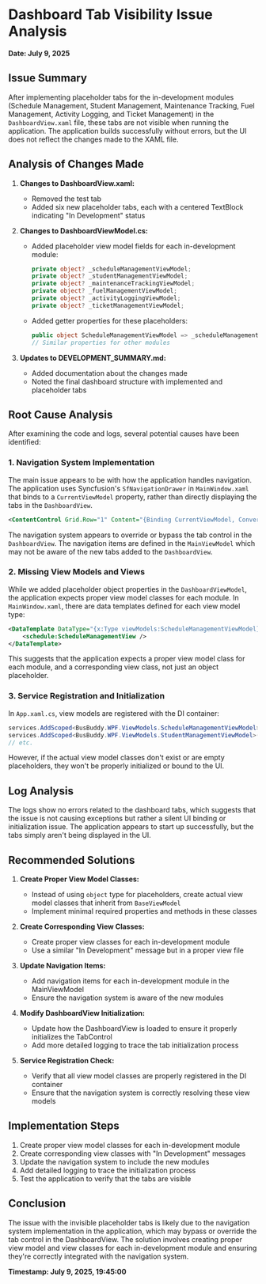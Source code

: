 # Dashboard Tab Visibility Issue Analysis

**Date: July 9, 2025**

## Issue Summary

After implementing placeholder tabs for the in-development modules (Schedule Management, Student Management, Maintenance Tracking, Fuel Management, Activity Logging, and Ticket Management) in the `DashboardView.xaml` file, these tabs are not visible when running the application. The application builds successfully without errors, but the UI does not reflect the changes made to the XAML file.

## Analysis of Changes Made

1. **Changes to DashboardView.xaml:**
   - Removed the test tab
   - Added six new placeholder tabs, each with a centered TextBlock indicating "In Development" status

2. **Changes to DashboardViewModel.cs:**
   - Added placeholder view model fields for each in-development module:
     ```csharp
     private object? _scheduleManagementViewModel;
     private object? _studentManagementViewModel;
     private object? _maintenanceTrackingViewModel;
     private object? _fuelManagementViewModel;
     private object? _activityLoggingViewModel;
     private object? _ticketManagementViewModel;
     ```
   - Added getter properties for these placeholders:
     ```csharp
     public object ScheduleManagementViewModel => _scheduleManagementViewModel ??= new object();
     // Similar properties for other modules
     ```

3. **Updates to DEVELOPMENT_SUMMARY.md:**
   - Added documentation about the changes made
   - Noted the final dashboard structure with implemented and placeholder tabs

## Root Cause Analysis

After examining the code and logs, several potential causes have been identified:

### 1. Navigation System Implementation

The main issue appears to be with how the application handles navigation. The application uses Syncfusion's `SfNavigationDrawer` in `MainWindow.xaml` that binds to a `CurrentViewModel` property, rather than directly displaying the tabs in the `DashboardView`.

```xml
<ContentControl Grid.Row="1" Content="{Binding CurrentViewModel, Converter={StaticResource DebugConverter}}" />
```

The navigation system appears to override or bypass the tab control in the `DashboardView`. The navigation items are defined in the `MainViewModel` which may not be aware of the new tabs added to the `DashboardView`.

### 2. Missing View Models and Views

While we added placeholder object properties in the `DashboardViewModel`, the application expects proper view model classes for each module. In `MainWindow.xaml`, there are data templates defined for each view model type:

```xml
<DataTemplate DataType="{x:Type viewModels:ScheduleManagementViewModel}">
    <schedule:ScheduleManagementView />
</DataTemplate>
```

This suggests that the application expects a proper view model class for each module, and a corresponding view class, not just an object placeholder.

### 3. Service Registration and Initialization

In `App.xaml.cs`, view models are registered with the DI container:

```csharp
services.AddScoped<BusBuddy.WPF.ViewModels.ScheduleManagementViewModel>();
services.AddScoped<BusBuddy.WPF.ViewModels.StudentManagementViewModel>();
// etc.
```

However, if the actual view model classes don't exist or are empty placeholders, they won't be properly initialized or bound to the UI.

## Log Analysis

The logs show no errors related to the dashboard tabs, which suggests that the issue is not causing exceptions but rather a silent UI binding or initialization issue. The application appears to start up successfully, but the tabs simply aren't being displayed in the UI.

## Recommended Solutions

1. **Create Proper View Model Classes:**
   - Instead of using `object` type for placeholders, create actual view model classes that inherit from `BaseViewModel`
   - Implement minimal required properties and methods in these classes

2. **Create Corresponding View Classes:**
   - Create proper view classes for each in-development module
   - Use a similar "In Development" message but in a proper view file

3. **Update Navigation Items:**
   - Add navigation items for each in-development module in the MainViewModel
   - Ensure the navigation system is aware of the new modules

4. **Modify DashboardView Initialization:**
   - Update how the DashboardView is loaded to ensure it properly initializes the TabControl
   - Add more detailed logging to trace the tab initialization process

5. **Service Registration Check:**
   - Verify that all view model classes are properly registered in the DI container
   - Ensure that the navigation system is correctly resolving these view models

## Implementation Steps

1. Create proper view model classes for each in-development module
2. Create corresponding view classes with "In Development" messages
3. Update the navigation system to include the new modules
4. Add detailed logging to trace the initialization process
5. Test the application to verify that the tabs are visible

## Conclusion

The issue with the invisible placeholder tabs is likely due to the navigation system implementation in the application, which may bypass or override the tab control in the DashboardView. The solution involves creating proper view model and view classes for each in-development module and ensuring they're correctly integrated with the navigation system.

**Timestamp: July 9, 2025, 19:45:00**
